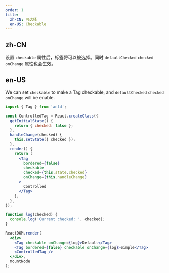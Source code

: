 ```yaml
---
order: 1
title:
  zh-CN: 可选择
  en-US: Checkable
---
```


## zh-CN

设置 `checkable` 属性后，标签将可以被选择。同时 `defaultChecked` `checked` `onChange` 属性也会生效。

## en-US

We can set `checkable` to make a Tag checkable, and `defaultChecked` `checked` `onChange` will be enable.

````jsx
import { Tag } from 'antd';

const ControlledTag = React.createClass({
  getInitialState() {
    return { checked: false };
  },
  handleChange(checked) {
    this.setState({ checked });
  },
  render() {
    return (
      <Tag
        bordered={false}
        checkable
        checked={this.state.checked}
        onChange={this.handleChange}
      >
        Controlled
      </Tag>
    );
  },
});

function log(checked) {
  console.log('Current checked: ', checked);
}

ReactDOM.render(
  <div>
    <Tag checkable onChange={log}>Default</Tag>
    <Tag bordered={false} checkable onChange={log}>Simple</Tag>
    <ControlledTag />
  </div>,
  mountNode
);
````
